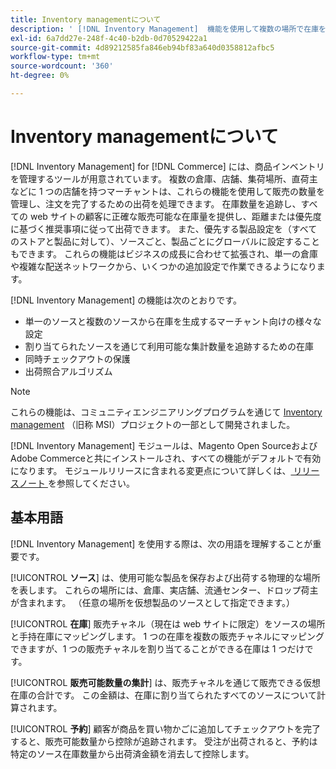 ```yaml
---
title: Inventory managementについて
description: ' [!DNL Inventory Management]  機能を使用して複数の場所で在庫を管理し、店舗が実地在庫を正確に反映する方法  [!DNL Commerce]  説明します。'
exl-id: 6a7dd27e-248f-4c40-b2db-0d70529422a1
source-git-commit: 4d89212585fa846eb94bf83a640d0358812afbc5
workflow-type: tm+mt
source-wordcount: '360'
ht-degree: 0%

---
```


# Inventory managementについて

[!DNL Inventory Management] for [!DNL Commerce] には、商品インベントリを管理するツールが用意されています。 複数の倉庫、店舗、集荷場所、直荷主などに 1 つの店舗を持つマーチャントは、これらの機能を使用して販売の数量を管理し、注文を完了するための出荷を処理できます。 在庫数量を追跡し、すべての web サイトの顧客に正確な販売可能な在庫量を提供し、距離または優先度に基づく推奨事項に従って出荷できます。 また、優先する製品設定を（すべてのストアと製品に対して）、ソースごと、製品ごとにグローバルに設定することもできます。 これらの機能はビジネスの成長に合わせて拡張され、単一の倉庫や複雑な配送ネットワークから、いくつかの追加設定で作業できるようになります。

[!DNL Inventory Management] の機能は次のとおりです。

- 単一のソースと複数のソースから在庫を生成するマーチャント向けの様々な設定
- 割り当てられたソースを通じて利用可能な集計数量を追跡するための在庫
- 同時チェックアウトの保護
- 出荷照合アルゴリズム

>[!NOTE]
>
>これらの機能は、コミュニティエンジニアリングプログラムを通じて [Inventory management](https://github.com/magento/inventory) （旧称 MSI）プロジェクトの一部として開発されました。<br/>
>
>[!DNL Inventory Management] モジュールは、Magento Open SourceおよびAdobe Commerceと共にインストールされ、すべての機能がデフォルトで有効になります。 モジュールリリースに含まれる変更点について詳しくは、[ リリースノート ](release-notes.md) を参照してください。

## 基本用語

[!DNL Inventory Management] を使用する際は、次の用語を理解することが重要です。

[!UICONTROL **ソース**] は、使用可能な製品を保存および出荷する物理的な場所を表します。 これらの場所には、倉庫、実店舗、流通センター、ドロップ荷主が含まれます。 （任意の場所を仮想製品のソースとして指定できます。）

[!UICONTROL **在庫**] 販売チャネル（現在は web サイトに限定）をソースの場所と手持在庫にマッピングします。 1 つの在庫を複数の販売チャネルにマッピングできますが、1 つの販売チャネルを割り当てることができる在庫は 1 つだけです。

[!UICONTROL **販売可能数量の集計**] は、販売チャネルを通じて販売できる仮想在庫の合計です。 この金額は、在庫に割り当てられたすべてのソースについて計算されます。

[!UICONTROL **予約**] 顧客が商品を買い物かごに追加してチェックアウトを完了すると、販売可能数量から控除が追跡されます。 受注が出荷されると、予約は特定のソース在庫数量から出荷済金額を消去して控除します。
